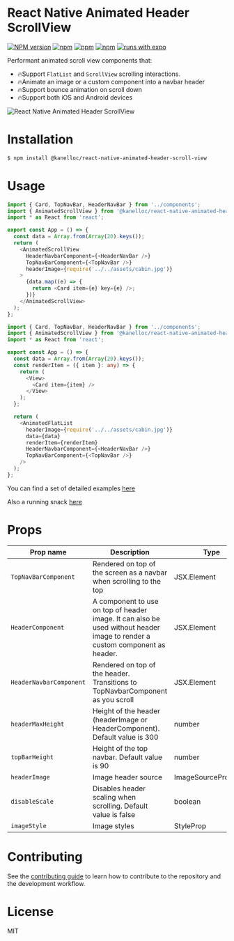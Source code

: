 # React Native Animated Header ScrollView

[![NPM version][npm-image]][npm-url] [![npm][npm-downloads]][npm-url] [![npm][license-url]][npm-url] [![npm][types-url]][npm-url] [![runs with expo][expo-image]][expo-url]

Performant animated scroll view components that:
* 🔥Support `FlatList` and `ScrollView` scrolling interactions.
* 🔥Animate an image or a custom component into a navbar header
* 🔥Support bounce animation on scroll down
* 🔥Support both iOS and Android devices

![React Native Animated Header ScrollView](./preview-ios.gif)


# Installation
```sh
$ npm install @kanelloc/react-native-animated-header-scroll-view
```

# Usage
```typescript
import { Card, TopNavBar, HeaderNavBar } from '../components';
import { AnimatedScrollView } from '@kanelloc/react-native-animated-header-scroll-view';
import * as React from 'react';

export const App = () => {
  const data = Array.from(Array(20).keys());
  return (
    <AnimatedScrollView
      HeaderNavbarComponent={<HeaderNavBar />}
      TopNavBarComponent={<TopNavBar />}
      headerImage={require('../../assets/cabin.jpg')}
    >
      {data.map((e) => {
        return <Card item={e} key={e} />;
      })}
    </AnimatedScrollView>
  );
};
```

```typescript
import { Card, TopNavBar, HeaderNavBar } from '../components';
import { AnimatedScrollView } from '@kanelloc/react-native-animated-header-scroll-view';
import * as React from 'react';

export const App = () => {
  const data = Array.from(Array(20).keys());
  const renderItem = ({ item }: any) => {
    return (
      <View>
        <Card item={item} />
      </View>
    );
  };

  return (
    <AnimatedFlatList
      headerImage={require('../../assets/cabin.jpg')}
      data={data}
      renderItem={renderItem}
      HeaderNavbarComponent={<HeaderNavBar />}
      TopNavBarComponent={<TopNavBar />}
    />
  );
};
```

You can find a set of detailed examples [here](https://github.com/kanelloc/react-native-animated-header-scroll-view/tree/main/example)

Also a running snack [here](https://snack.expo.dev/ukGomwbdE)

# Props

| Prop name                | Description                                                                                                                 | Type                  | Required |
|--------------------------|-----------------------------------------------------------------------------------------------------------------------------|-----------------------|----------|
| `TopNavBarComponent`     | Rendered on top of the screen as a navbar when scrolling to the top                                                         | JSX.Element           | true     |
| `HeaderComponent`        | A component to use on top of header image. It can also be used without header image to render a custom component as header. | JSX.Element           | false    |
| `HeaderNavbarComponent`  | Rendered on top of the header. Transitions to TopNavbarComponent as you scroll                                              | JSX.Element           | false    |
| `headerMaxHeight`        | Height of the header (headerImage or HeaderComponent). Default value is 300                                                 | number                | false    |
| `topBarHeight`           | Height of the top navbar. Default value is 90                                                                               | number                | false    |
| `headerImage`            | Image header source                                                                                                         | ImageSourcePropType   | false    |
| `disableScale`           | Disables header scaling when scrolling. Default value is false                                                              | boolean               | false    |
| `imageStyle`             | Image styles                                                                                                                | StyleProp<ImageStyle> | false    |



# Contributing

See the [contributing guide](CONTRIBUTING.md) to learn how to contribute to the repository and the development workflow.

# License

MIT

[npm-url]: https://www.npmjs.com/package/@kanelloc/react-native-animated-header-scroll-view
[npm-image]: https://img.shields.io/npm/v/@kanelloc/react-native-animated-header-scroll-view?style=flat-square
[license-url]: https://img.shields.io/npm/l/@kanelloc/react-native-animated-header-scroll-view?style=flat-square
[types-url]: https://img.shields.io/badge/types-included-blue?style=flat-square
[expo-image]: https://img.shields.io/badge/Runs%20with%20Expo-4630EB.svg?style=flat-square&logo=EXPO&labelColor=f3f3f3&logoColor=000
[expo-url]: https://expo.io
[npm-downloads]: https://img.shields.io/npm/dm/@kanelloc/react-native-animated-header-scroll-view?style=flat-square
